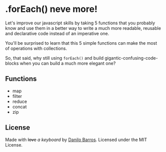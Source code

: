 .forEach() neve more!
=====================

Let's improve our javascript skills by taking 5 functions that you probably know
and use them in a better way to write a much more readable, reusable and declarative 
code instead of an imperative one.

You'll be surprised to learn that this 5 simple functions can make the most of 
operations with collections. 

So, that said, why still using `forEach()` and build gigantic-confusing-code-blocks
when you can build a much more elegant one?

Functions
---------

- map
- filter
- reduce
- concat
- zip

License
-------

Made with <strike>love</strike> _a keyboard_ by [Danilo Barros](http://danilojr.azurewebsites.net).
Licensed under the MIT License.